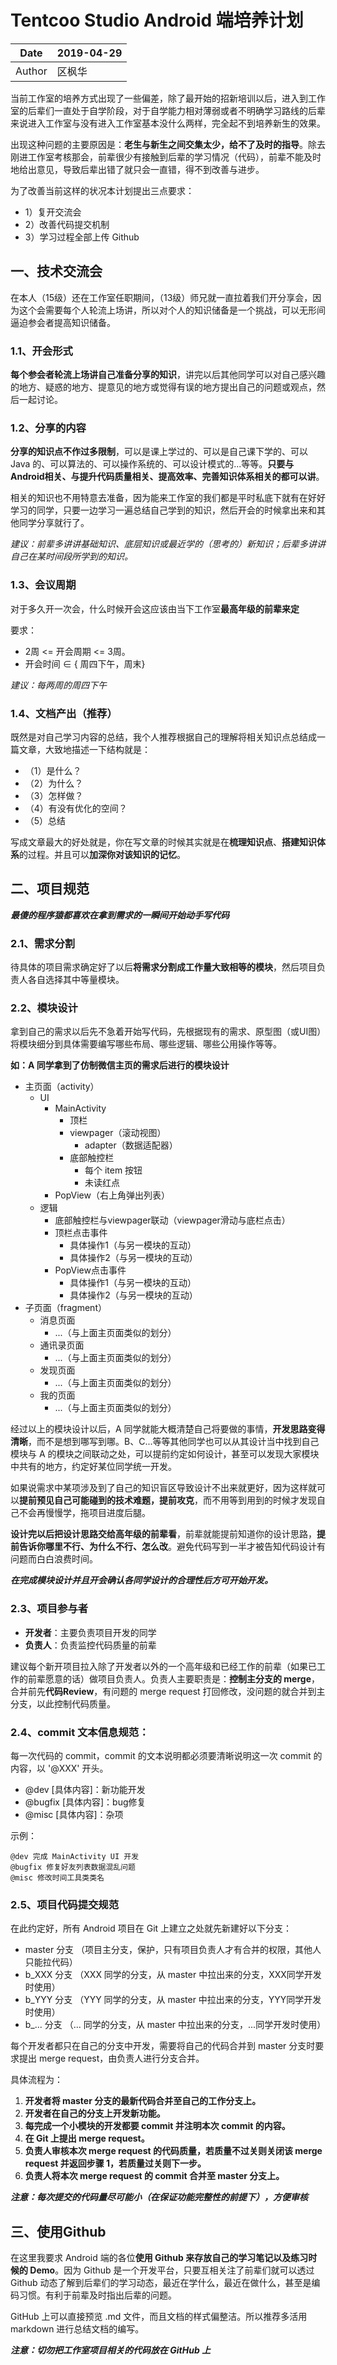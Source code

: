 # Tentcoo Studio Android 端培养计划

|Date|2019-04-29|
|-|-|
|Author|区枫华|

当前工作室的培养方式出现了一些偏差，除了最开始的招新培训以后，进入到工作室的后辈们一直处于自学阶段，对于自学能力相对薄弱或者不明确学习路线的后辈来说进入工作室与没有进入工作室基本没什么两样，完全起不到培养新生的效果。

出现这种问题的主要原因是：**老生与新生之间交集太少，给不了及时的指导**。除去刚进工作室考核那会，前辈很少有接触到后辈的学习情况（代码），前辈不能及时地给出意见，导致后辈出错了就只会一直错，得不到改善与进步。

为了改善当前这样的状况本计划提出三点要求：
* 1）复开交流会
* 2）改善代码提交机制
* 3）学习过程全部上传 Github

## 一、技术交流会

在本人（15级）还在工作室任职期间，（13级）师兄就一直拉着我们开分享会，因为这个会需要每个人轮流上场讲，所以对个人的知识储备是一个挑战，可以无形间逼迫参会者提高知识储备。

### 1.1、开会形式

**每个参会者轮流上场讲自己准备分享的知识**，讲完以后其他同学可以对自己感兴趣的地方、疑惑的地方、提意见的地方或觉得有误的地方提出自己的问题或观点，然后一起讨论。

### 1.2、分享的内容

**分享的知识点不作过多限制**，可以是课上学过的、可以是自己课下学的、可以 Java 的、可以算法的、可以操作系统的、可以设计模式的...等等。**只要与Android相关、与提升代码质量相关、提高效率、完善知识体系相关的都可以讲**。

相关的知识也不用特意去准备，因为能来工作室的我们都是平时私底下就有在好好学习的同学，只要一边学习一遍总结自己学到的知识，然后开会的时候拿出来和其他同学分享就行了。

*建议：前辈多讲讲基础知识、底层知识或最近学的（思考的）新知识；后辈多讲讲自己在某时间段所学到的知识。*

### 1.3、会议周期

对于多久开一次会，什么时候开会这应该由当下工作室**最高年级的前辈来定**

要求：

* 2周 <= 开会周期 <= 3周。
* 开会时间 ∈ { 周四下午，周末}

*建议：每两周的周四下午*

### 1.4、文档产出（推荐）

既然是对自己学习内容的总结，我个人推荐根据自己的理解将相关知识点总结成一篇文章，大致地描述一下结构就是：

* （1）是什么？
* （2）为什么？
* （3）怎样做？
* （4）有没有优化的空间？
* （5）总结

写成文章最大的好处就是，你在写文章的时候其实就是在**梳理知识点**、**搭建知识体系**的过程。并且可以**加深你对该知识的记忆**。

## 二、项目规范

***最傻的程序猿都喜欢在拿到需求的一瞬间开始动手写代码***

### 2.1、需求分割

待具体的项目需求确定好了以后**将需求分割成工作量大致相等的模块**，然后项目负责人各自选择其中等量模块。

### 2.2、模块设计

拿到自己的需求以后先不急着开始写代码，先根据现有的需求、原型图（或UI图）将模块细分到具体需要编写哪些布局、哪些逻辑、哪些公用操作等等。

**如：A 同学拿到了仿制微信主页的需求后进行的模块设计**

* 主页面（activity）
    * UI
        * MainActivity
            * 顶栏
            * viewpager（滚动视图）
                * adapter（数据适配器）
            * 底部触控栏
                * 每个 item 按钮
                * 未读红点
        * PopView（右上角弹出列表）
    * 逻辑
        * 底部触控栏与viewpager联动（viewpager滑动与底栏点击）
        * 顶栏点击事件
            * 具体操作1（与另一模块的互动）
            * 具体操作2（与另一模块的互动）
        * PopView点击事件 
            * 具体操作1（与另一模块的互动）
            * 具体操作2（与另一模块的互动）
* 子页面（fragment）
    * 消息页面
        * ...（与上面主页面类似的划分）
    * 通讯录页面
         * ...（与上面主页面类似的划分）
    * 发现页面
         * ...（与上面主页面类似的划分）
    * 我的页面
         * ...（与上面主页面类似的划分）

经过以上的模块设计以后，A 同学就能大概清楚自己将要做的事情，**开发思路变得清晰**，而不是想到哪写到哪。B、C...等等其他同学也可以从其设计当中找到自己模块与 A 的模块之间联动之处，可以提前约定如何设计，甚至可以发现大家模块中共有的地方，约定好某位同学统一开发。

如果说需求中某项涉及到了自己的知识盲区导致设计不出来就更好，因为这样就可以**提前预见自己可能碰到的技术难题，提前攻克**，而不用等到用到的时候才发现自己不会再慢慢学，拖项目进度后腿。

**设计完以后把设计思路交给高年级的前辈看**，前辈就能提前知道你的设计思路，**提前告诉你哪里不行、为什么不行、怎么改**。避免代码写到一半才被告知代码设计有问题而白白浪费时间。

***在完成模块设计并且开会确认各同学设计的合理性后方可开始开发。***

### 2.3、项目参与者

* **开发者**：主要负责项目开发的同学
* **负责人**：负责监控代码质量的前辈

建议每个新开项目拉入除了开发者以外的一个高年级和已经工作的前辈（如果已工作的前辈愿意的话）做项目负责人。负责人主要职责是：**控制主分支的 merge**，合并前先**代码Review**，有问题的 merge request 打回修改，没问题的就合并到主分支，以此控制代码质量。

### 2.4、commit 文本信息规范：

每一次代码的 commit，commit 的文本说明都必须要清晰说明这一次 commit 的内容，以 '@XXX' 开头。

* @dev [具体内容]：新功能开发
* @bugfix [具体内容]：bug修复
* @misc [具体内容]：杂项

示例：

```
@dev 完成 MainActivity UI 开发
@bugfix 修复好友列表数据混乱问题
@misc 修改时间工具类类名
```

### 2.5、项目代码提交规范

在此约定好，所有 Android 项目在 Git 上建立之处就先新建好以下分支：

* master 分支 （项目主分支，保护，只有项目负责人才有合并的权限，其他人只能拉代码）
* b_XXX 分支 （XXX 同学的分支，从 master 中拉出来的分支，XXX同学开发时使用）
* b_YYY 分支 （YYY 同学的分支，从 master 中拉出来的分支，YYY同学开发时使用）
* b_... 分支 （... 同学的分支，从 master 中拉出来的分支，...同学开发时使用）

每个开发者都只在自己的分支中开发，需要将自己的代码合并到 master 分支时要求提出 merge request，由负责人进行分支合并。

具体流程为：

1. **开发者将 master 分支的最新代码合并至自己的工作分支上。**
2. **开发者在自己的分支上开发新功能。**
3. **每完成一个小模块的开发都要 commit 并注明本次 commit 的内容。**
4. **在 Git 上提出 merge request。**
5. **负责人审核本次 merge request 的代码质量，若质量不过关则关闭该 merge request 并返回步骤 1，若质量过关则下一步。**
6. **负责人将本次 merge request 的 commit 合并至 master 分支上。**

***注意：每次提交的代码量尽可能小（在保证功能完整性的前提下），方便审核***

## 三、使用Github

在这里我要求 Android 端的各位**使用 Github 来存放自己的学习笔记以及练习时候的 Demo**。因为 Github 是一个开发平台，只要互相关注了前辈们就可以透过 Github 动态了解到后辈们的学习动态，最近在学什么，最近在做什么，甚至是编码习惯。有利于前辈及时指出后辈的问题。

GitHub 上可以直接预览 .md 文件，而且文档的样式偏整洁。所以推荐多活用 markdown 进行总结文档的编写。

***注意：切勿把工作室项目相关的代码放在 GitHub 上***